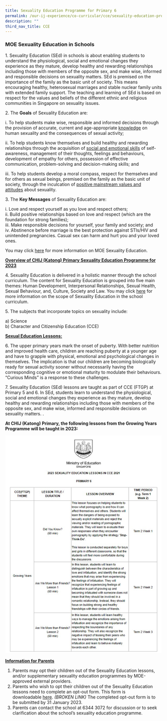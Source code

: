 ```yaml
---
title: Sexuality Education Programme for Primary 6
permalink: /our-ij-experience/co-curricular/cce/sexuality-education-programme-2023-Primary6/
description: ""
third_nav_title: CCE
---
```

### MOE Sexuality Education in Schools


1\. Sexuality Education (SEd) in schools is about enabling students to understand the physiological, social and emotional changes they experience as they mature, develop healthy and rewarding relationships including those with members of the opposite sex, and make wise, informed and responsible decisions on sexuality matters. SEd is premised on the importance of the family as the basic unit of society. This means encouraging healthy, heterosexual marriages and stable nuclear family units with extended family support. The teaching and learning of SEd is based on respect for the values and beliefs of the different ethnic and religious communities in Singapore on sexuality issues.

  

2\.  The **Goals** of Sexuality Education are:

 i.  To help students make wise, responsible and informed decisions through the provision of accurate, current and age-appropriate&nbsp;<u>knowledge</u>&nbsp;on human sexuality and the consequences of sexual activity;

ii.  To help students know themselves and build healthy and rewarding relationships through the acquisition of&nbsp;<u>social and emotional skills</u>&nbsp;of self-awareness, management of their thoughts, feelings and behaviours, development of empathy for others, possession of effective communication, problem-solving and decision-making skills; and

iii.  To help students develop a moral compass, respect for themselves and for others as sexual beings, premised on the family as the basic unit of society, through the inculcation of&nbsp;<u>positive mainstream values and attitudes</u>&nbsp;about sexuality.

  

3\. The **Key Messages** of Sexuality Education are:

i.  Love and respect yourself as you love and respect others;<br>
ii. Build positive relationships based on love and respect (which are the foundation for strong families);<br>
iii.  Make responsible decisions for yourself, your family and society; and<br>
iv.  Abstinence before marriage is the best protection against STIs/HIV and unintended pregnancies. Casual sex can harm and hurt you and your loved ones.

  

You may click&nbsp;[here](https://www.moe.gov.sg/education-in-sg/our-programmes/sexuality-education)&nbsp;for more information on MOE Sexuality Education.

**<u>Overview of CHIJ (Katong) Primary Sexuality Education Programme for 2023</u>**

  

4\. Sexuality Education is delivered in a holistic manner through the school curriculum. The content for Sexuality Education is grouped into five main themes: Human Development, Interpersonal Relationships, Sexual Health, Sexual Behaviour, and, Culture, Society and Law. You may click&nbsp;[here](https://www.moe.gov.sg/page%20not%20found?item=%2fprogrammes%2fsexuality-education%2fscope-and-teaching-approach&amp;user=extranet%5cAnonymous&amp;site=moe-website)&nbsp;for more information on the scope of Sexuality Education in the school curriculum.

  

5\. The subjects that incorporate topics on sexuality include:

a)  Science<br>
b)  Character and Citizenship Education (CCE)

  

**<u>Sexual Education Lessons:</u>**

  

6\.  The upper primary years mark the onset of puberty. With better nutrition and improved health care, children are reaching puberty at a younger age and have to grapple with physical, emotional and psychological changes in themselves. The implication is that our children are becoming biologically ready for sexual activity sooner without necessarily having the corresponding cognitive or emotional maturity to modulate their behaviours. “Curious Minds” is a response to these challenges.

  

7\. Sexuality Education (SEd) lessons are taught as part of CCE (FTGP) at Primary 5 and 6. In SEd, students learn to understand the physiological, social and emotional changes they experience as they mature, develop healthy and rewarding relationships including those with members of the opposite sex, and make wise, informed and responsible decisions on sexuality matters.&nbsp;.

  

**At CHIJ (Katong) Primary, the following lessons from the Growing Years Programme will be taught in&nbsp;2023:**

![](/images/P6.jpg)

**<u>Information for Parents</u>**

  

1. Parents may opt their children out of the Sexuality Education lessons, and/or supplementary sexuality education programmes by MOE-approved external providers. <br>
2. Parents who wish to opt their children out of the Sexuality Education lessons need to complete an opt-out form. This form is downloadable&nbsp;[here](https://form.gov.sg/#!/error/404). _(BROKEN LINK)_ The completed opt-out form is to be submitted by 31 January 2023. <br>
3. Parents can contact the school at 6344 3072 for discussion or to seek clarification about the school’s sexuality education programme.